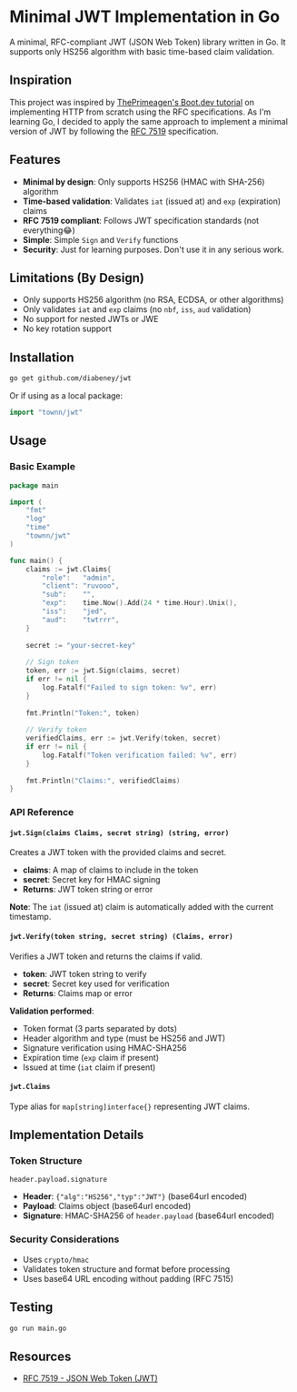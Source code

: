# Minimal JWT Implementation in Go

A minimal, RFC-compliant JWT (JSON Web Token) library written in Go. It supports only HS256 algorithm with basic time-based claim validation.

## Inspiration

This project was inspired by [ThePrimeagen's Boot.dev tutorial](https://boot.dev) on implementing HTTP from scratch using the RFC specifications. As I'm learning Go, I decided to apply the same approach to implement a minimal version of JWT by following the [RFC 7519](https://tools.ietf.org/html/rfc7519) specification.

## Features

- **Minimal by design**: Only supports HS256 (HMAC with SHA-256) algorithm
- **Time-based validation**: Validates `iat` (issued at) and `exp` (expiration) claims
- **RFC 7519 compliant**: Follows JWT specification standards (not everything😂)
- **Simple**: Simple `Sign` and `Verify` functions
- **Security**: Just for learning purposes. Don't use it in any serious work.

## Limitations (By Design)

- Only supports HS256 algorithm (no RSA, ECDSA, or other algorithms)
- Only validates `iat` and `exp` claims (no `nbf`, `iss`, `aud` validation)
- No support for nested JWTs or JWE
- No key rotation support

## Installation

```bash
go get github.com/diabeney/jwt
```

Or if using as a local package:

```go
import "townn/jwt"
```

## Usage

### Basic Example

```go
package main

import (
    "fmt"
    "log"
    "time"
    "townn/jwt"
)

func main() {
    claims := jwt.Claims{
        "role":   "admin",
        "client": "ruvooo",
        "sub":    "",
        "exp":    time.Now().Add(24 * time.Hour).Unix(),
        "iss":    "jed",
        "aud":    "twtrrr",
    }
    
    secret := "your-secret-key"
    
    // Sign token
    token, err := jwt.Sign(claims, secret)
    if err != nil {
        log.Fatalf("Failed to sign token: %v", err)
    }
    
    fmt.Println("Token:", token)
    
    // Verify token
    verifiedClaims, err := jwt.Verify(token, secret)
    if err != nil {
        log.Fatalf("Token verification failed: %v", err)
    }
    
    fmt.Println("Claims:", verifiedClaims)
}
```

### API Reference

#### `jwt.Sign(claims Claims, secret string) (string, error)`

Creates a JWT token with the provided claims and secret.

- **claims**: A map of claims to include in the token
- **secret**: Secret key for HMAC signing
- **Returns**: JWT token string or error

**Note**: The `iat` (issued at) claim is automatically added with the current timestamp.

#### `jwt.Verify(token string, secret string) (Claims, error)`

Verifies a JWT token and returns the claims if valid.

- **token**: JWT token string to verify
- **secret**: Secret key used for verification
- **Returns**: Claims map or error

**Validation performed**:
- Token format (3 parts separated by dots)
- Header algorithm and type (must be HS256 and JWT)
- Signature verification using HMAC-SHA256
- Expiration time (`exp` claim if present)
- Issued at time (`iat` claim if present)

#### `jwt.Claims`

Type alias for `map[string]interface{}` representing JWT claims.

## Implementation Details

### Token Structure

```
header.payload.signature
```

- **Header**: `{"alg":"HS256","typ":"JWT"}` (base64url encoded)
- **Payload**: Claims object (base64url encoded)  
- **Signature**: HMAC-SHA256 of `header.payload` (base64url encoded)

### Security Considerations

- Uses `crypto/hmac` 
- Validates token structure and format before processing
- Uses base64 URL encoding without padding (RFC 7515)

## Testing

```bash
go run main.go
```
## Resources

- [RFC 7519 - JSON Web Token (JWT)](https://tools.ietf.org/html/rfc7519)

